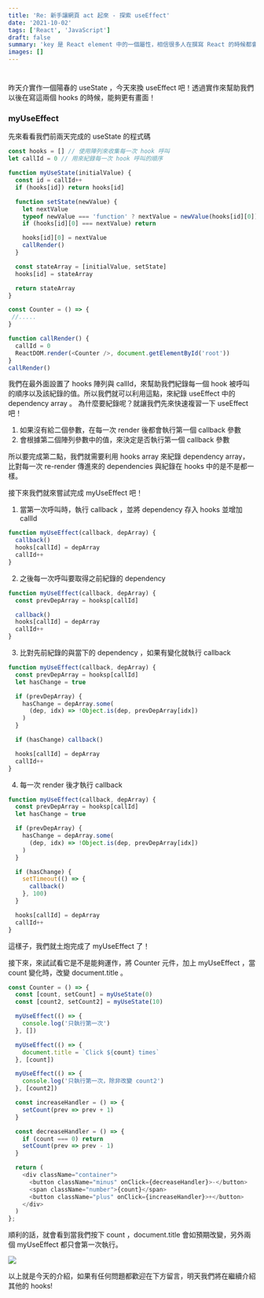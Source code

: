 ```yaml
---
title: 'Re: 新手讓網頁 act 起來 - 探索 useEffect'
date: '2021-10-02'
tags: ['React', 'JavaScript']
draft: false
summary: 'key 是 React element 中的一個屬性，相信很多人在撰寫 React 的時候都會遇到沒有給 key 的錯誤訊息。究竟為什麼會有這個錯誤訊息呢？ 就讓我們來一起來了解 key 的基本概念吧！'
images: []
---
```

#
昨天介實作一個陽春的 useState ，今天來換 useEffect 吧！透過實作來幫助我們以後在寫這兩個 hooks 的時候，能夠更有畫面！

### myUseEffect

先來看看我們前兩天完成的 useState 的程式碼

```javascript
const hooks = [] // 使用陣列來收集每一次 hook 呼叫
let callId = 0 // 用來紀錄每一次 hook 呼叫的順序

function myUseState(initialValue) {
  const id = callId++
  if (hooks[id]) return hooks[id]

  function setState(newValue) {
    let nextValue
    typeof newValue === 'function' ? nextValue = newValue(hooks[id][0]) : nextValue = newValue
    if (hooks[id][0] === nextValue) return

    hooks[id][0] = nextValue
    callRender()
  }

  const stateArray = [initialValue, setState]
  hooks[id] = stateArray

  return stateArray
}

const Counter = () => {
 //.....
}

function callRender() {
  callId = 0
  ReactDOM.render(<Counter />, document.getElementById('root'))
}
callRender()
```

我們在最外面設置了 hooks 陣列與 callId，來幫助我們紀錄每一個 hook 被呼叫的順序以及該紀錄的值。所以我們就可以利用這點，來紀錄 useEffect 中的 dependency array 。 為什麼要紀錄呢？就讓我們先來快速複習一下 useEffect 吧！

1. 如果沒有給二個參數，在每一次 render 後都會執行第一個 callback 參數
2. 會根據第二個陣列參數中的值，來決定是否執行第一個 callback 參數

所以要完成第二點，我們就需要利用 hooks array 來紀錄 dependency array，比對每一次 re-render 傳進來的 dependencies 與紀錄在 hooks 中的是不是都一樣。

接下來我們就來嘗試完成 myUseEffect 吧！

1. 當第一次呼叫時，執行 callback ，並將 dependency 存入 hooks 並增加 callId

```javascript
function myUseEffect(callback, depArray) {
  callback()
  hooks[callId] = depArray
  callId++
}
```

2. 之後每一次呼叫要取得之前紀錄的 dependency

```javascript
function myUseEffect(callback, depArray) {
  const prevDepArray = hooksp[callId]

  callback()
  hooks[callId] = depArray
  callId++
}
```

3. 比對先前紀錄的與當下的 dependency ，如果有變化就執行 callback

```javascript
function myUseEffect(callback, depArray) {
  const prevDepArray = hooksp[callId]
  let hasChange = true

  if (prevDepArray) {
    hasChange = depArray.some(
      (dep, idx) => !Object.is(dep, prevDepArray[idx])
    )
  }

  if (hasChange) callback()

  hooks[callId] = depArray
  callId++
}
```

4. 每一次 render 後才執行 callback

```javascript
function myUseEffect(callback, depArray) {
  const prevDepArray = hooksp[callId]
  let hasChange = true

  if (prevDepArray) {
    hasChange = depArray.some(
      (dep, idx) => !Object.is(dep, prevDepArray[idx])
    )
  }

  if (hasChange) {
    setTimeout(() => {
      callback()
    }, 100)
  }

  hooks[callId] = depArray
  callId++
}
```

這樣子，我們就土炮完成了 myUseEffect 了！

接下來，來試試看它是不是能夠運作，將 Counter 元件，加上 myUseEffect ，當 count 變化時，改變 document.title 。

```javascript
const Counter = () => {
  const [count, setCount] = myUseState(0)
  const [count2, setCount2] = myUseState(10)

  myUseEffect(() => {
    console.log('只執行第一次')
  }, [])

  myUseEffect(() => {
    document.title = `Click ${count} times`
  }, [count])

  myUseEffect(() => {
    console.log('只執行第一次，除非改變 count2')
  }, [count2])

  const increaseHandler = () => {
    setCount(prev => prev + 1)
  }

  const decreaseHandler = () => {
    if (count === 0) return
    setCount(prev => prev - 1)
  }

  return (
    <div className="container">
      <button className="minus" onClick={decreaseHandler}>-</button>
      <span className="number">{count}</span>
      <button className="plus" onClick={increaseHandler}>+</button>
    </div>
  )
};

```

順利的話，就會看到當我們按下 count ，document.title 會如預期改變，另外兩個 myUseEffect 都只會第一次執行。

![](https://i.imgur.com/eL19erR.gif)


以上就是今天的介紹，如果有任何問題都歡迎在下方留言，明天我們將在繼續介紹其他的 hooks!
